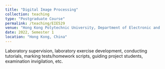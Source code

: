 ```yaml
---
title: "Digital Image Processing"
collection: teaching
type: "Postgraduate Course"
permalink: /teaching/EIE529
venue: "Hong Kong Polytechnic University, Department of Electronic and Information Engineering"
date: 2022, Semester 1
location: "Hong Kong, China"
---
```


Laboratory supervision, laboratory exercise development, conducting tutorials, marking tests/homework scripts, guiding project students, examination invigilation, etc.
